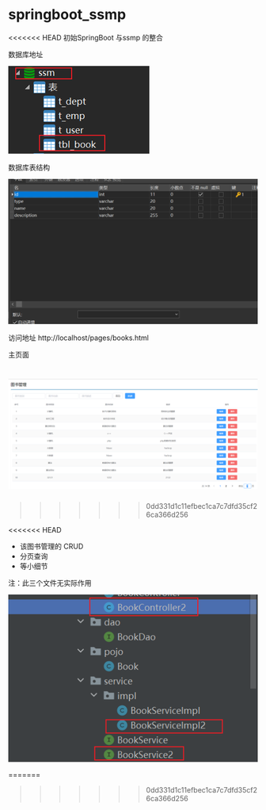 # springboot_ssmp
<<<<<<< HEAD
初始SpringBoot 与ssmp 的整合

数据库地址

![3](img\3.png)

数据库表结构

![2](img\2.png)

访问地址    http://localhost/pages/books.html

主页面

![1](img\1.png)
=======
>>>>>>> 0dd331d1c11efbec1ca7c7dfd35cf26ca366d256




<<<<<<< HEAD
- 该图书管理的 CRUD
- 分页查询
- 等小细节



注：此三个文件无实际作用

![4](img\4.png)

=======
>>>>>>> 0dd331d1c11efbec1ca7c7dfd35cf26ca366d256
